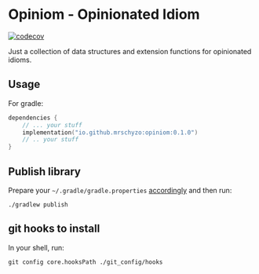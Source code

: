 # Opiniom - Opinionated Idiom

[![codecov](https://codecov.io/gh/MrSchyzo/opiniom/branch/master/graph/badge.svg?token=K3N3LSKXEY)](https://codecov.io/gh/MrSchyzo/opiniom)

Just a collection of data structures and extension functions for opinionated idioms.

## Usage

For gradle:
```kotlin
dependencies {
    // ... your stuff
    implementation("io.github.mrschyzo:opiniom:0.1.0")
    // .. your stuff
}
```

## Publish library

Prepare your `~/.gradle/gradle.properties` [accordingly](https://central.sonatype.org/publish/publish-gradle/#locate-and-examine-your-staging-repository)
and then run:

```shell
./gradlew publish
```

## git hooks to install
In your shell, run:
```shell
git config core.hooksPath ./git_config/hooks
```
